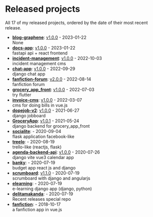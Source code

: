 # Released projects

All <!-- release_count starts -->17<!-- release_count ends --> of my released projects, ordered by the date of their most recent release.

<!-- recent_releases starts -->
* **[blog-graphene](https://github.com/delitamakanda/blog-graphene)**: [v1.0.0](https://github.com/delitamakanda/blog-graphene/releases/tag/v1.0.0) - 2023-01-22
<br>None
* **[docs-app](https://github.com/delitamakanda/docs-app)**: [v1.0.0](https://github.com/delitamakanda/docs-app/releases/tag/v1.0.0) - 2023-01-22
<br>fastapi api + react frontend
* **[incident-management](https://github.com/delitamakanda/incident-management)**: [v1.0.0](https://github.com/delitamakanda/incident-management/releases/tag/v1.0.0) - 2022-10-03
<br>incident management cms
* **[chat-app](https://github.com/delitamakanda/chat-app)**: [v1.0.0](https://github.com/delitamakanda/chat-app/releases/tag/v1.0.0) - 2022-09-29
<br>django chat app
* **[fanfiction-forum](https://github.com/delitamakanda/fanfiction-forum)**: [v2.0.0](https://github.com/delitamakanda/fanfiction-forum/releases/tag/v2.0.0) - 2022-08-14
<br>fanfiction forum
* **[grocery_app_front](https://github.com/delitamakanda/grocery_app_front)**: [v1.0.0](https://github.com/delitamakanda/grocery_app_front/releases/tag/v1.0.0) - 2022-07-03
<br>try flutter
* **[invoice-cms](https://github.com/delitamakanda/invoice-cms)**: [v1.0.0](https://github.com/delitamakanda/invoice-cms/releases/tag/v1.0.0) - 2022-03-07
<br>cms for doing bills in vue.js
* **[dopejob-v2](https://github.com/delitamakanda/dopejob-v2)**: [v1.0.0](https://github.com/delitamakanda/dopejob-v2/releases/tag/v1.0.0) - 2021-06-27
<br>django jobboard
* **[GroceryApp](https://github.com/delitamakanda/GroceryApp)**: [v1.0.1](https://github.com/delitamakanda/GroceryApp/releases/tag/v1.0.1) - 2021-05-24
<br>django backend for grocery_app_front 
* **[socialite](https://github.com/delitamakanda/socialite)**: [](https://github.com/delitamakanda/socialite/releases/tag/v2.0) - 2020-09-04
<br>flask application facebook-like
* **[treelo](https://github.com/delitamakanda/treelo)**: [](https://github.com/delitamakanda/treelo/releases/tag/v0.2) - 2020-08-19
<br>trello-like (reactjs, flask)
* **[agenda-backend-api](https://github.com/delitamakanda/agenda-backend-api)**: [v1.0.0](https://github.com/delitamakanda/agenda-backend-api/releases/tag/v1.0.0) - 2020-07-26
<br>django vite vue3 calendar app
* **[banky](https://github.com/delitamakanda/banky)**: [](https://github.com/delitamakanda/banky/releases/tag/v1.0) - 2020-07-19
<br>budget app react js and django
* **[scrumboard](https://github.com/delitamakanda/scrumboard)**: [v1.1.0](https://github.com/delitamakanda/scrumboard/releases/tag/v1.1.0) - 2020-07-19
<br>scrumboard with django and angularjs
* **[elearning](https://github.com/delitamakanda/elearning)**: [](https://github.com/delitamakanda/elearning/releases/tag/v1.0) - 2020-07-19
<br>e-learning django app (django, python)
* **[delitamakanda](https://github.com/delitamakanda/delitamakanda)**: [](https://github.com/delitamakanda/delitamakanda/releases/tag/v1.0) - 2020-07-19
<br>Recent releases special repo
* **[fanfiction](https://github.com/delitamakanda/fanfiction)**: [](https://github.com/delitamakanda/fanfiction/releases/tag/v1.1) - 2018-10-17
<br>a fanfiction app in vue.js
<!-- recent_releases ends -->
